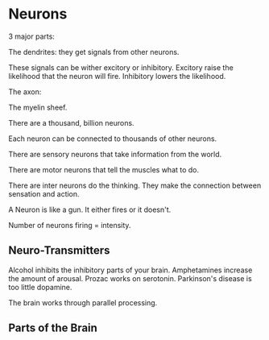 
# Neurons
3 major parts:

The dendrites: they get signals from other neurons.

These signals can be wither excitory or inhibitory.
Excitory raise the likelihood that the neuron will fire.
Inhibitory lowers the likelihood.

The axon:

The myelin sheef.

There are a thousand, billion neurons.

Each neuron can be connected to thousands of other neurons.

There are sensory neurons that take information from the world.

There are motor neurons that tell the muscles what to do.

There are inter neurons do the thinking. They make the connection between sensation and action.

A Neuron is like a gun. It either fires or it doesn't.

Number of neurons firing = intensity.

## Neuro-Transmitters

Alcohol inhibits the inhibitory parts of your brain. 
Amphetamines increase the amount of arousal.
Prozac works on serotonin.
Parkinson's disease is too little dopamine.


The brain works through parallel processing.

## Parts of the Brain
